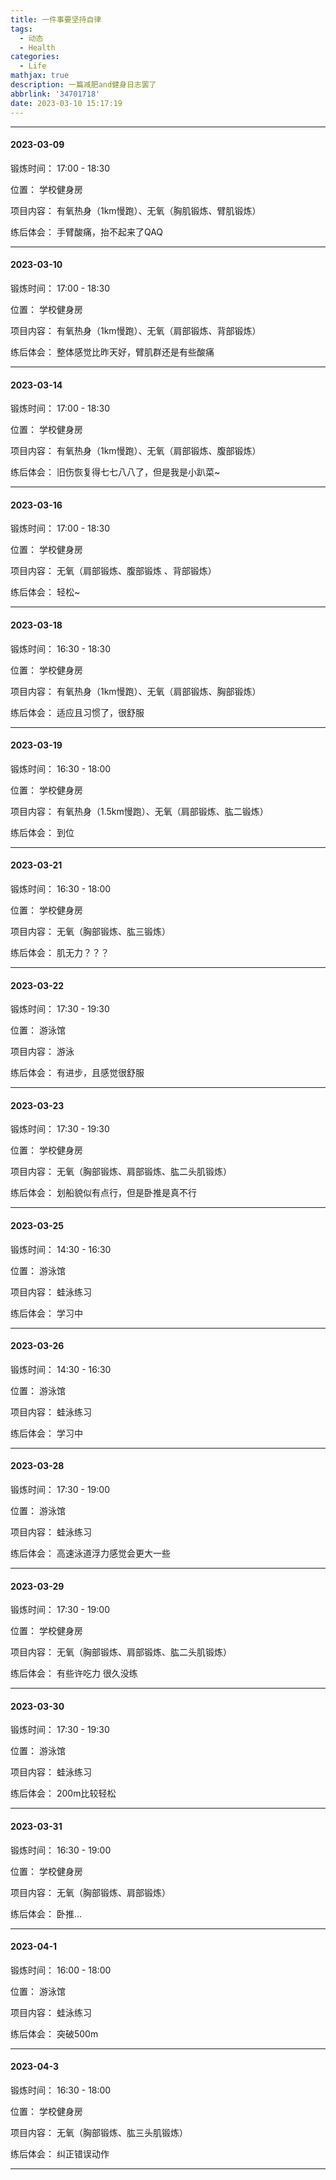 ```yaml
---
title: 一件事要坚持自律
tags:
  - 动态
  - Health
categories:
  - Life
mathjax: true
description: 一篇减肥and健身日志罢了
abbrlink: '34701718'
date: 2023-03-10 15:17:19
---
```


---

#### 2023-03-09 

锻炼时间： 17:00 - 18:30

位置： 学校健身房

项目内容： 有氧热身（1km慢跑）、无氧（胸肌锻炼、臂肌锻炼）

练后体会： 手臂酸痛，抬不起来了QAQ

---

#### 2023-03-10

锻炼时间： 17:00 - 18:30

位置： 学校健身房

项目内容： 有氧热身（1km慢跑）、无氧（肩部锻炼、背部锻炼）

练后体会： 整体感觉比昨天好，臂肌群还是有些酸痛

---

#### 2023-03-14

锻炼时间： 17:00 - 18:30

位置： 学校健身房

项目内容： 有氧热身（1km慢跑）、无氧（肩部锻炼、腹部锻炼）

练后体会： 旧伤恢复得七七八八了，但是我是小趴菜~

---

#### 2023-03-16

锻炼时间： 17:00 - 18:30

位置： 学校健身房

项目内容： 无氧（肩部锻炼、腹部锻炼 、背部锻炼）

练后体会： 轻松~

---
#### 2023-03-18

锻炼时间： 16:30 - 18:30

位置： 学校健身房

项目内容： 有氧热身（1km慢跑）、无氧（肩部锻炼、胸部锻炼）

练后体会： 适应且习惯了，很舒服

---
#### 2023-03-19

锻炼时间： 16:30 - 18:00

位置： 学校健身房

项目内容： 有氧热身（1.5km慢跑）、无氧（肩部锻炼、肱二锻炼）

练后体会： 到位

---
#### 2023-03-21

锻炼时间： 16:30 - 18:00

位置： 学校健身房

项目内容： 无氧（胸部锻炼、肱三锻炼）

练后体会： 肌无力？？？

---
#### 2023-03-22

锻炼时间： 17:30 - 19:30

位置： 游泳馆

项目内容： 游泳

练后体会： 有进步，且感觉很舒服

---
#### 2023-03-23

锻炼时间： 17:30 - 19:30

位置： 学校健身房

项目内容： 无氧（胸部锻炼、肩部锻炼、肱二头肌锻炼）

练后体会： 划船貌似有点行，但是卧推是真不行

---
#### 2023-03-25

锻炼时间： 14:30 - 16:30

位置： 游泳馆

项目内容： 蛙泳练习

练后体会： 学习中

---
#### 2023-03-26

锻炼时间： 14:30 - 16:30

位置： 游泳馆

项目内容： 蛙泳练习

练后体会： 学习中

---

#### 2023-03-28

锻炼时间： 17:30 - 19:00

位置： 游泳馆

项目内容： 蛙泳练习

练后体会： 高速泳道浮力感觉会更大一些

---

#### 2023-03-29

锻炼时间： 17:30 - 19:00

位置： 学校健身房

项目内容： 无氧（胸部锻炼、肩部锻炼、肱二头肌锻炼）

练后体会： 有些许吃力 很久没练

---

#### 2023-03-30

锻炼时间： 17:30 - 19:30

位置： 游泳馆

项目内容： 蛙泳练习

练后体会： 200m比较轻松

---

#### 2023-03-31

锻炼时间： 16:30 - 19:00

位置： 学校健身房

项目内容： 无氧（胸部锻炼、肩部锻炼）

练后体会： 卧推...

---

#### 2023-04-1

锻炼时间： 16:00 - 18:00

位置： 游泳馆

项目内容： 蛙泳练习

练后体会： 突破500m

---

#### 2023-04-3

锻炼时间： 16:30 - 18:00

位置： 学校健身房

项目内容： 无氧（胸部锻炼、肱三头肌锻炼）

练后体会： 纠正错误动作

---